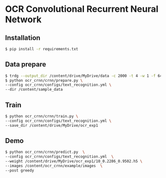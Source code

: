 # OCR Convolutional Recurrent Neural Network

## Installation

```bash
$ pip install -r requirements.txt
```

## Data prepare
```bash
$ trdg --output_dir /content/drive/MyDrive/data -c 2000 -t 4 -w 1 -f 64 -k 5 -rk -do 0 
$ python ocr_crnn/crnn/prepare.py \
--config ocr_crnn/configs/text_recognition.yml \
--dir /content/sample_data
```

## Train
```bash
$ python ocr_crnn/crnn/train.py \
--config ocr_crnn/configs/text_recognition.yml \
--save_dir /content/drive/MyDrive/ocr_exp1
```

## Demo
```bash
$ python ocr_crnn/crnn/predict.py  \
--config ocr_crnn/configs/text_recognition.yml  \
--weight /content/drive/MyDrive/ocr_exp1/10_0.2286_0.9502.h5 \
--images /content/ocr_crnn/example/images  \
--post greedy
```